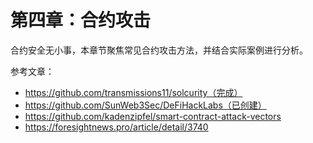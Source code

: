 # 第四章：合约攻击

合约安全无小事，本章节聚焦常见合约攻击方法，并结合实际案例进行分析。



参考文章：

- https://github.com/transmissions11/solcurity（完成）
- https://github.com/SunWeb3Sec/DeFiHackLabs（已创建）
- https://github.com/kadenzipfel/smart-contract-attack-vectors
- https://foresightnews.pro/article/detail/3740



